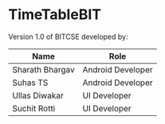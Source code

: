 # TimeTableBIT

Version 1.0 of BITCSE developed by:

| Name | Role |
----|----|
Sharath Bhargav | Android Developer|
Suhas TS| Android Developer|
Ullas Diwakar| UI Developer|
Suchit Rotti| UI Developer|
